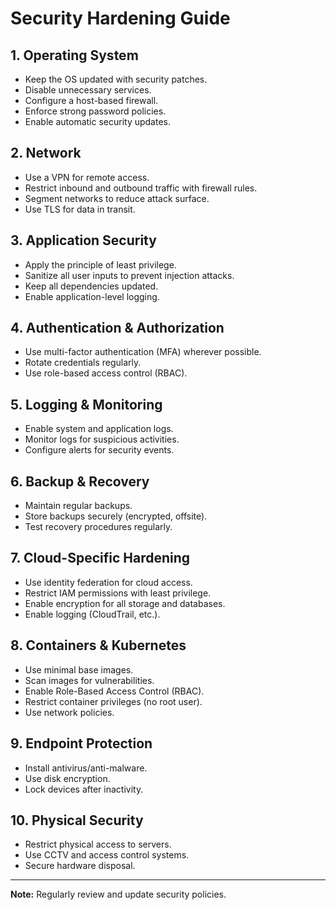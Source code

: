 # Security Hardening Guide

## 1. Operating System
- Keep the OS updated with security patches.
- Disable unnecessary services.
- Configure a host-based firewall.
- Enforce strong password policies.
- Enable automatic security updates.

## 2. Network
- Use a VPN for remote access.
- Restrict inbound and outbound traffic with firewall rules.
- Segment networks to reduce attack surface.
- Use TLS for data in transit.

## 3. Application Security
- Apply the principle of least privilege.
- Sanitize all user inputs to prevent injection attacks.
- Keep all dependencies updated.
- Enable application-level logging.

## 4. Authentication & Authorization
- Use multi-factor authentication (MFA) wherever possible.
- Rotate credentials regularly.
- Use role-based access control (RBAC).

## 5. Logging & Monitoring
- Enable system and application logs.
- Monitor logs for suspicious activities.
- Configure alerts for security events.

## 6. Backup & Recovery
- Maintain regular backups.
- Store backups securely (encrypted, offsite).
- Test recovery procedures regularly.

## 7. Cloud-Specific Hardening
- Use identity federation for cloud access.
- Restrict IAM permissions with least privilege.
- Enable encryption for all storage and databases.
- Enable logging (CloudTrail, etc.).

## 8. Containers & Kubernetes
- Use minimal base images.
- Scan images for vulnerabilities.
- Enable Role-Based Access Control (RBAC).
- Restrict container privileges (no root user).
- Use network policies.

## 9. Endpoint Protection
- Install antivirus/anti-malware.
- Use disk encryption.
- Lock devices after inactivity.

## 10. Physical Security
- Restrict physical access to servers.
- Use CCTV and access control systems.
- Secure hardware disposal.

---
**Note:** Regularly review and update security policies.
